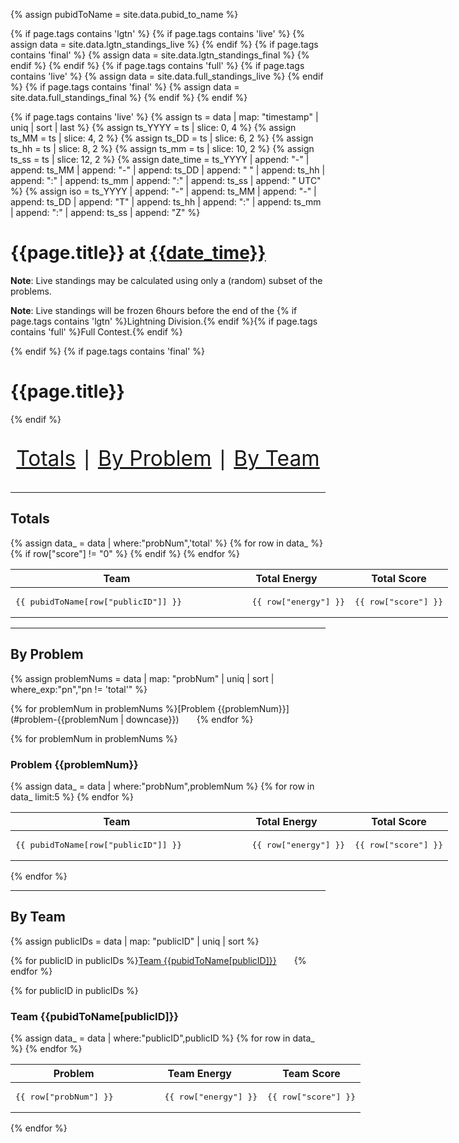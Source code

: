 {% assign pubidToName = site.data.pubid_to_name %}

{% if page.tags contains 'lgtn' %}
{% if page.tags contains 'live' %}
{% assign data = site.data.lgtn_standings_live %}
{% endif %}
{% if page.tags contains 'final' %}
{% assign data = site.data.lgtn_standings_final %}
{% endif %}
{% endif %}
{% if page.tags contains 'full' %}
{% if page.tags contains 'live' %}
{% assign data = site.data.full_standings_live %}
{% endif %}
{% if page.tags contains 'final' %}
{% assign data = site.data.full_standings_final %}
{% endif %}
{% endif %}

{% if page.tags contains 'live' %}
{% assign ts = data | map: "timestamp" | uniq | sort | last %}
{% assign ts_YYYY = ts | slice: 0, 4 %}
{% assign ts_MM = ts | slice: 4, 2 %}
{% assign ts_DD = ts | slice: 6, 2 %}
{% assign ts_hh = ts | slice: 8, 2 %}
{% assign ts_mm = ts | slice: 10, 2 %}
{% assign ts_ss = ts | slice: 12, 2 %}
{% assign date_time = ts_YYYY | append: "-" | append: ts_MM | append: "-" | append: ts_DD | append: " " | append: ts_hh | append: ":" | append: ts_mm | append: ":" | append: ts_ss | append: " UTC" %}
{% assign iso = ts_YYYY | append: "-" | append: ts_MM | append: "-" | append: ts_DD | append: "T" | append: ts_hh | append: ":" | append: ts_mm | append: ":" | append: ts_ss | append: "Z" %}

# {{page.title}} at [{{date_time}}](https://www.timeanddate.com/worldclock/fixedtime.html?iso={{iso}})

**Note**: Live standings may be calculated using only a (random) subset of the problems.

**Note**: Live standings will be frozen 6hours before the end of the
{% if page.tags contains 'lgtn' %}Lightning Division.{% endif %}{% if page.tags contains 'full' %}Full Contest.{% endif %}


{% endif %}
{% if page.tags contains 'final' %}
# {{page.title}}
{% endif %}

<p style="text-align: center; font-size: 2.4em;">
<a href="#totals">Totals</a>
&mid;
<a href="#by-problem">By Problem</a>
&mid;
<a href="#by-team">By Team</a>
</p>


****

## Totals

<table style="width:700px">
    <thead>
        <th style="width:50%">Team</th>
        <th style="width:30%">Total Energy</th>
        <th style="width:20%">Total Score</th>
    </thead>
    <tbody>
    {% assign data_ = data | where:"probNum",'total' %}
    {% for row in data_ %}
        {% if row["score"] != "0" %}
        <tr>
            <td style="text-align:left"><pre>{{ pubidToName[row["publicID"]] }}</pre></td>
            <td style="text-align:right"><pre>{{ row["energy"] }}</pre></td>
            <td style="text-align:right"><pre>{{ row["score"] }}</pre></td>
        </tr>
        {% endif %}
    {% endfor %}
    </tbody>
</table>

****

## By Problem

{% assign problemNums = data | map: "probNum" | uniq | sort | where_exp:"pn","pn != 'total'" %}

{% for problemNum in problemNums %}[Problem&nbsp;{{problemNum}}](#problem-{{problemNum | downcase}})&emsp;&emsp;{% endfor %}

{% for problemNum in problemNums %}

### Problem {{problemNum}}

<table style="width:700px">
    <thead>
        <th style="width:50%">Team</th>
        <th style="width:30%">Total Energy</th>
        <th style="width:20%">Total Score</th>
    </thead>
    <tbody>
    {% assign data_ = data | where:"probNum",problemNum %}
    {% for row in data_ limit:5 %}
        <tr>
            <td style="text-align:left"><pre>{{ pubidToName[row["publicID"]] }}</pre></td>
            <td style="text-align:right"><pre>{{ row["energy"] }}</pre></td>
            <td style="text-align:right"><pre>{{ row["score"] }}</pre></td>
        </tr>
    {% endfor %}
    </tbody>
</table>

{% endfor %}

****

## By Team

{% assign publicIDs = data | map: "publicID" | uniq | sort %}

{% for publicID in publicIDs %}[Team&nbsp;{{pubidToName[publicID]}}](#team-{{publicID}})&emsp;&emsp;{% endfor %}

{% for publicID in publicIDs %}

<h3 id="team-{{publicID}}">Team {{pubidToName[publicID]}}</h3>

<table style="width:560px">
    <thead>
        <th style="width:37.5%">Problem</th>
        <th style="width:37.5%">Team Energy</th>
        <th style="width:25%">Team Score</th>
    </thead>
    <tbody>
    {% assign data_ = data | where:"publicID",publicID %}
    {% for row in data_ %}
        <tr>
            <td style="text-align:left"><pre>{{ row["probNum"] }}</pre></td>
            <td style="text-align:right"><pre>{{ row["energy"] }}</pre></td>
            <td style="text-align:right"><pre>{{ row["score"] }}</pre></td>
        </tr>
    {% endfor %}
    </tbody>
</table>

{% endfor %}
